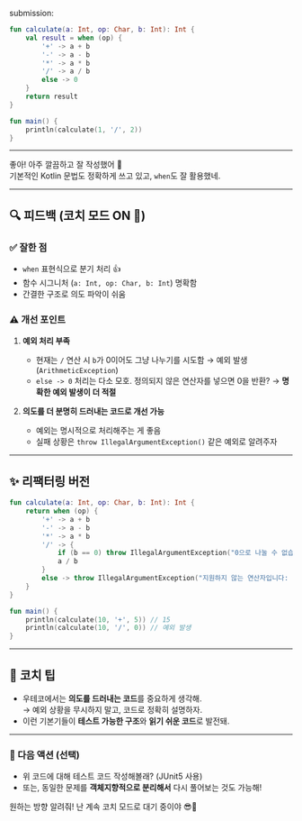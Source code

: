 submission:

```kotlin
fun calculate(a: Int, op: Char, b: Int): Int {
    val result = when (op) {
        '+' -> a + b
        '-' -> a - b
        '*' -> a * b
        '/' -> a / b
        else -> 0
    }
    return result
}

fun main() {
	println(calculate(1, '/', 2))
}

```

---

좋아! 아주 깔끔하고 잘 작성했어 🙌  
기본적인 Kotlin 문법도 정확하게 쓰고 있고, `when`도 잘 활용했네.

---

## 🔍 피드백 (코치 모드 ON 🧢)

### ✅ 잘한 점
- `when` 표현식으로 분기 처리 👍  
- 함수 시그니처 (`a: Int, op: Char, b: Int`) 명확함  
- 간결한 구조로 의도 파악이 쉬움

### ⚠️ 개선 포인트
1. **예외 처리 부족**  
   - 현재는 `/` 연산 시 `b`가 0이어도 그냥 나누기를 시도함 → 예외 발생 (`ArithmeticException`)
   - `else -> 0` 처리는 다소 모호. 정의되지 않은 연산자를 넣으면 0을 반환? → **명확한 예외 발생이 더 적절**

2. **의도를 더 분명히 드러내는 코드로 개선 가능**  
   - 예외는 명시적으로 처리해주는 게 좋음
   - 실패 상황은 `throw IllegalArgumentException()` 같은 예외로 알려주자

---

## ✨ 리팩터링 버전

```kotlin
fun calculate(a: Int, op: Char, b: Int): Int {
    return when (op) {
        '+' -> a + b
        '-' -> a - b
        '*' -> a * b
        '/' -> {
            if (b == 0) throw IllegalArgumentException("0으로 나눌 수 없습니다.")
            a / b
        }
        else -> throw IllegalArgumentException("지원하지 않는 연산자입니다: $op")
    }
}

fun main() {
    println(calculate(10, '+', 5)) // 15
    println(calculate(10, '/', 0)) // 예외 발생
}
```

---

## 🧠 코치 팁
- 우테코에서는 **의도를 드러내는 코드**를 중요하게 생각해.  
  → 예외 상황을 무시하지 말고, 코드로 정확히 설명하자.
- 이런 기본기들이 **테스트 가능한 구조**와 **읽기 쉬운 코드**로 발전돼.

---

### 📌 다음 액션 (선택)
- 위 코드에 대해 테스트 코드 작성해볼래? (JUnit5 사용)
- 또는, 동일한 문제를 **객체지향적으로 분리해서** 다시 풀어보는 것도 가능해!

원하는 방향 알려줘! 난 계속 코치 모드로 대기 중이야 😎💬

